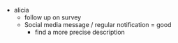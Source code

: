 - alicia
	- follow up on survey
	- Social media message / regular notification = good
		- find a more precise description